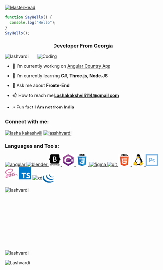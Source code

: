 [![MasterHead](https://cdn.ucberkeleybootcamp.com/wp-content/uploads/sites/106/2020/03/Web-Developer-Bootcamp-San-Francisco.jpeg)](https://rishavchanda.io)
```javascript
function SayHello() {
  console.log("Hello");
}
SayHello();
```
<h3 align="center">Developer From Georgia</h3>
<img align = "right" alt="Coding" width="400" src="https://i.gifer.com/origin/0e/0e01e56732d4fae6e63f9fc4beeaded9.gif">


<p align="left"> <img src="https://komarev.com/ghpvc/?username=lashvardi&label=Profile%20views&color=0e75b6&style=flat" alt="lashvardi" /> </p>

- 🔭 I’m currently working on [Angular Country App](https://angular-country-app.vercel.app/)

- 🌱 I’m currently learning **C#, Three.js, Node.JS**

- 💬 Ask me about **Fronte-End**

- 📫 How to reach me **Lashakakshvili114@gmail.com**

- ⚡ Fun fact **I Am not from India**
<h3 align="left">Connect with me:</h3>
<p align="left">
<a href="https://fb.com/lasha kakashvili" target="blank"><img align="center" src="https://raw.githubusercontent.com/rahuldkjain/github-profile-readme-generator/master/src/images/icons/Social/facebook.svg" alt="lasha kakashvili" height="30" width="40" /></a>
<a href="https://instagram.com/lasshhvardi" target="blank"><img align="center" src="https://raw.githubusercontent.com/rahuldkjain/github-profile-readme-generator/master/src/images/icons/Social/instagram.svg" alt="lasshhvardi" height="30" width="40" /></a>
</p>

<h3 align="left">Languages and Tools:</h3>
<p align="left"> <a href="https://angular.io" target="_blank" rel="noreferrer"> <img src="https://angular.io/assets/images/logos/angular/angular.svg" alt="angular" width="40" height="40"/> </a><a href="https://www.blender.org/" target="_blank" rel="noreferrer"> <img src="https://download.blender.org/branding/community/blender_community_badge_white.svg" alt="blender" width="40" height="40"/> </a> <a href="https://getbootstrap.com" target="_blank" rel="noreferrer"> <img src="https://raw.githubusercontent.com/devicons/devicon/master/icons/bootstrap/bootstrap-plain-wordmark.svg" alt="bootstrap" width="40" height="40"/> </a> <a href="https://www.w3schools.com/cs/" target="_blank" rel="noreferrer"> <img src="https://raw.githubusercontent.com/devicons/devicon/master/icons/csharp/csharp-original.svg" alt="csharp" width="40" height="40"/> </a> <a href="https://www.w3schools.com/css/" target="_blank" rel="noreferrer"> <img src="https://raw.githubusercontent.com/devicons/devicon/master/icons/css3/css3-original-wordmark.svg" alt="css3" width="40" height="40"/> </a> <a href="https://www.figma.com/" target="_blank" rel="noreferrer"> <img src="https://www.vectorlogo.zone/logos/figma/figma-icon.svg" alt="figma" width="40" height="40"/> </a> <a href="https://git-scm.com/" target="_blank" rel="noreferrer"> <img src="https://www.vectorlogo.zone/logos/git-scm/git-scm-icon.svg" alt="git" width="40" height="40"/> </a> <a href="https://www.w3.org/html/" target="_blank" rel="noreferrer"> <img src="https://raw.githubusercontent.com/devicons/devicon/master/icons/html5/html5-original-wordmark.svg" alt="html5" width="40" height="40"/> </a> <a href="https://www.linux.org/" target="_blank" rel="noreferrer"> <img src="https://raw.githubusercontent.com/devicons/devicon/master/icons/linux/linux-original.svg" alt="linux" width="40" height="40"/> </a> <a href="https://www.photoshop.com/en" target="_blank" rel="noreferrer"> <img src="https://raw.githubusercontent.com/devicons/devicon/master/icons/photoshop/photoshop-line.svg" alt="photoshop" width="40" height="40"/> </a> <a href="https://sass-lang.com" target="_blank" rel="noreferrer"> <img src="https://raw.githubusercontent.com/devicons/devicon/master/icons/sass/sass-original.svg" alt="sass" width="40" height="40"/> </a> <a href="https://www.typescriptlang.org/" target="_blank" rel="noreferrer"> <img src="https://raw.githubusercontent.com/devicons/devicon/master/icons/typescript/typescript-original.svg" alt="typescript" width="40" height="40"/> </a> <a href="https://www.adobe.com/products/xd.html" target="_blank" rel="noreferrer"> <img src="https://cdn.worldvectorlogo.com/logos/adobe-xd.svg" alt="xd" width="40" height="40"/
<a target="_blank" rel="noopener noreferrer nofollow" href="https://raw.githubusercontent.com/devicons/devicon/master/icons/jquery/jquery-plain.svg"><img align="center" alt="Rafa-Js" height="30" width="40" src="https://raw.githubusercontent.com/devicons/devicon/master/icons/jquery/jquery-plain.svg" style="max-width: 100%;"></a>
</p>


<p><img align="left" src="https://github-readme-stats.vercel.app/api/top-langs?username=lashvardi&show_icons=true&locale=en&layout=compact" alt="lashvardi" /></p>
<br>
<br>
<br>
<br>
<br>
<br>
<br>
<br>
<br>
<br>
<br>
<p><img align="center" src="https://github-readme-stats.vercel.app/api?username=lashvardi&show_icons=true&locale=en" alt="lashvardi" /></p>

<p><a href="https://www.buymeacoffee.com/Lashvardi"> <img align="left" src="https://cdn.buymeacoffee.com/buttons/v2/default-yellow.png" height="50" width="210" alt="Lashvardi" /></a></p><br><br>
